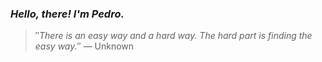 ### *Hello, there! I'm Pedro.*
> ″*There is an easy way and a hard way. The hard part is finding the easy way.*″
 — Unknown
